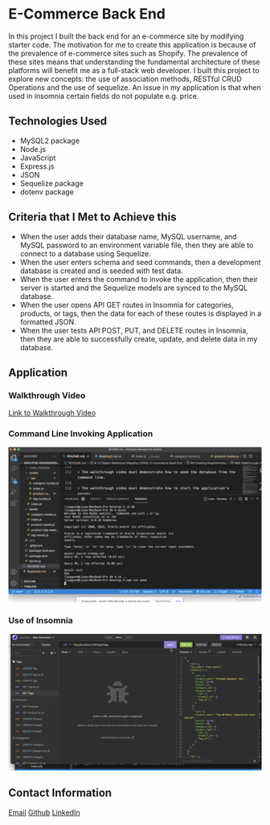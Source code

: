 # E-Commerce Back End
In this project I built the back end for an e-commerce site by modifying starter code. The motivation for me to create this application is because of the prevalence of e-commerce sites such as Shopify. The prevalence of these sites means that understanding the fundamental architecture of these platforms will benefit me as a full-stack web developer. I built this project to explore new concepts: the use of association methods, RESTful CRUD Operations and the use of sequelize. An issue in my application is that when used in insomnia certain fields do not populate e.g. price.

## Technologies Used
* MySQL2 package
* Node.js
* JavaScript
* Express.js 
* JSON
* Sequelize package
* dotenv package

## Criteria that I Met to Achieve this
* When the user adds their database name, MySQL username, and MySQL password to an environment variable file, then they are able to connect to a database using Sequelize.
* When the user enters schema and seed commands, then a development database is created and is seeded with test data.
* When the user enters the command to invoke the application, then their server is started and the Sequelize models are synced to the MySQL database.
* When the user opens API GET routes in Insomnia for categories, products, or tags, then the data for each of these routes is displayed in a formatted JSON.
* When the user tests API POST, PUT, and DELETE routes in Insomnia, then they are able to successfully create, update, and delete data in my database.

## Application

### Walkthrough Video

[Link to Walkthrough Video](https://drive.google.com/file/d/177UT-Q2ShoQmUGD7PZsS5aKfUz1oJc6q/view)

### Command Line Invoking Application
![Command Line Invoking Application](./Assets/Command-Line.jpg?raw=true)
### Use of Insomnia
![Use of Insomnia for requests](./Assets/Insomnia.jpg?raw=true)

## Contact Information
[Email](mailto:lcrgunn@gmail.com)
[Github](https://github.com/LisaCR01)
[LinkedIn](https://www.linkedin.com/in/LisaCR01)